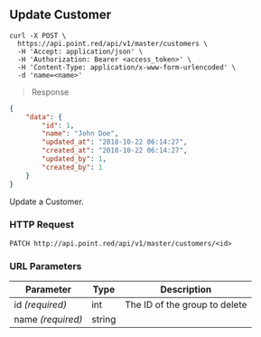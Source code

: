 ## Update Customer

```shell
curl -X POST \
  https://api.point.red/api/v1/master/customers \
  -H 'Accept: application/json' \
  -H 'Authorization: Bearer <access_token>' \
  -H 'Content-Type: application/x-www-form-urlencoded' \
  -d 'name=<name>'
```

> Response

```json
{
    "data": {
        "id": 1,
        "name": "John Doe",
        "updated_at": "2018-10-22 06:14:27",
        "created_at": "2018-10-22 06:14:27",
        "updated_by": 1,
        "created_by": 1
    }
}
```

Update a Customer.

### HTTP Request

`PATCH http://api.point.red/api/v1/master/customers/<id>`

### URL Parameters

Parameter | Type | Description
--------- | ----------- | -----------
id *(required)* | int | The ID of the group to delete
name *(required)* | string |
